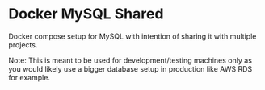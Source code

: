 # Docker MySQL Shared

Docker compose setup for MySQL with intention of sharing it with multiple projects.

Note: This is meant to be used for development/testing machines only as you would likely use a bigger database setup in production like AWS RDS for example.
